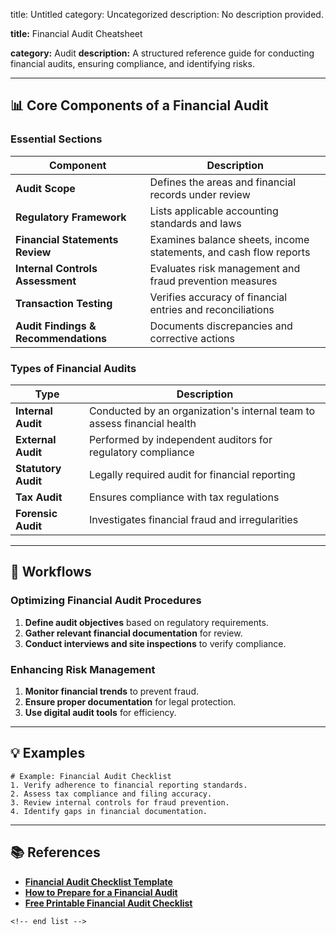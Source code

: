 title: Untitled
category: Uncategorized
description: No description provided.

**title:** Financial Audit Cheatsheet

**category:** Audit
**description:** A structured reference guide for conducting financial audits, ensuring compliance, and identifying risks.

---

## 📊 **Core Components of a Financial Audit**

### **Essential Sections**

| Component                                  | Description                                                       |
| ------------------------------------------ | ----------------------------------------------------------------- |
| **Audit Scope**                      | Defines the areas and financial records under review              |
| **Regulatory Framework**             | Lists applicable accounting standards and laws                    |
| **Financial Statements Review**      | Examines balance sheets, income statements, and cash flow reports |
| **Internal Controls Assessment**     | Evaluates risk management and fraud prevention measures           |
| **Transaction Testing**              | Verifies accuracy of financial entries and reconciliations        |
| **Audit Findings & Recommendations** | Documents discrepancies and corrective actions                    |

### **Types of Financial Audits**

| Type                      | Description                                                             |
| ------------------------- | ----------------------------------------------------------------------- |
| **Internal Audit**  | Conducted by an organization's internal team to assess financial health |
| **External Audit**  | Performed by independent auditors for regulatory compliance             |
| **Statutory Audit** | Legally required audit for financial reporting                          |
| **Tax Audit**       | Ensures compliance with tax regulations                                 |
| **Forensic Audit**  | Investigates financial fraud and irregularities                         |

---

## 🔄 **Workflows**

### **Optimizing Financial Audit Procedures**

1. **Define audit objectives** based on regulatory requirements.
2. **Gather relevant financial documentation** for review.
3. **Conduct interviews and site inspections** to verify compliance.

### **Enhancing Risk Management**

1. **Monitor financial trends** to prevent fraud.
2. **Ensure proper documentation** for legal protection.
3. **Use digital audit tools** for efficiency.

---

## 💡 **Examples**

```plaintext
# Example: Financial Audit Checklist
1. Verify adherence to financial reporting standards.  
2. Assess tax compliance and filing accuracy.  
3. Review internal controls for fraud prevention.  
4. Identify gaps in financial documentation.  
```

---

## 📚 **References**

- **[Financial Audit Checklist Template](https://thegoodocs.com/checklist-templates/financial-audit-checklist.php)**
- **[How to Prepare for a Financial Audit](https://www.smartsheet.com/financial-audit)**
- **[Free Printable Financial Audit Checklist](https://www.checklist.templateral.com/financial-audit-checklist-template/)**

```
<!-- end list -->
```